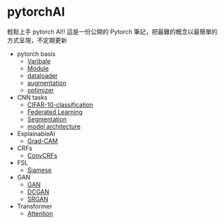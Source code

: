 # pytorchAI

輕鬆上手 pytorch AI!! 這是一份公開的 Pytorch 筆記，把最難的概念以最簡單的方式呈現，不定期更新

- pytorch basis
  - [Varibale](https://github.com/DongDong-Zoez/pytorchAI/blob/main/torch/Variable.ipynb)
  - [Module](https://github.com/DongDong-Zoez/pytorchAI/blob/main/torch/Module.ipynb)
  - [dataloader](https://github.com/DongDong-Zoez/pytorchAI/blob/main/torch/dataloader.ipynb)
  - [augmentation](https://github.com/DongDong-Zoez/pytorchAI/blob/main/torch/augmentation.ipynb)
  - [optimizer](https://github.com/DongDong-Zoez/pytorchAI/blob/main/torch/optimizer.ipynb)
- CNN tasks
  - [CIFAR-10-classification](https://github.com/DongDong-Zoez/pytorchAI/blob/main/CNN/CIFAR-10-classification.ipynb)
  - [Federated Learning](https://github.com/DongDong-Zoez/pytorchAI/blob/main/CNN/Federated%20Learning.ipynb)
  - [Segmentation](https://github.com/DongDong-Zoez/pytorchAI/blob/main/CNN/Segmentation.ipynb)
  - [model architecture](https://github.com/DongDong-Zoez/pytorchAI/blob/main/CNN/model%20architecture.ipynb)
- ExplainableAI
  - [Grad-CAM](https://github.com/DongDong-Zoez/pytorchAI/blob/main/ExplainableAI/GradCAM.ipynb)
- CRFs
  - [ConvCRFs](https://github.com/DongDong-Zoez/pytorchAI/blob/main/CRFs/CRFs.ipynb)
- FSL
  - [Siamese](https://github.com/DongDong-Zoez/pytorchAI/blob/main/FSL/Few_shot_learning.ipynb)
- GAN
  - [GAN](https://github.com/DongDong-Zoez/pytorchAI/blob/main/GAN/GAN.ipynb)
  - [DCGAN](https://github.com/DongDong-Zoez/pytorchAI/blob/main/GAN/DCGAN.ipynb)
  - [SRGAN](https://github.com/DongDong-Zoez/pytorchAI/blob/main/GAN/SRGAN.ipynb)
- Transformer
  - [Attention](https://github.com/DongDong-Zoez/pytorchAI/blob/main/Transformer/Transformer.ipynb)
